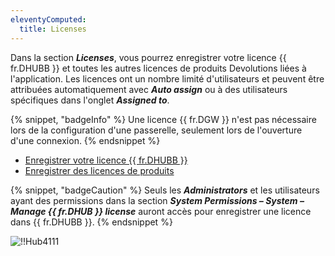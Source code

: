 ```yaml
---
eleventyComputed:
  title: Licenses
---
```

Dans la section ***Licenses***, vous pourrez enregistrer votre licence {{ fr.DHUBB }} et toutes les autres licences de produits Devolutions liées à l'application. Les licences ont un nombre limité d'utilisateurs et peuvent être attribuées automatiquement avec ***Auto assign*** ou à des utilisateurs spécifiques dans l'onglet ***Assigned to***.

{% snippet, "badgeInfo" %}
Une licence {{ fr.DGW }} n'est pas nécessaire lors de la configuration d'une passerelle, seulement lors de l'ouverture d'une connexion.
{% endsnippet %}

* [Enregistrer votre licence {{ fr.DHUBB }}](/hub/web-interface/administration/management/licenses/register-hub-business-license/)
* [Enregistrer des licences de produits](/hub/web-interface/administration/management/licenses/register-product-licenses/)

{% snippet, "badgeCaution" %}
Seuls les ***Administrators*** et les utilisateurs ayant des permissions dans la section ***System Permissions – System – Manage {{ fr.DHUB }} license*** auront accès pour enregistrer une licence dans {{ fr.DHUBB }}.
{% endsnippet %}

![!!Hub4111](https://cdnweb.devolutions.net/docs/docs_en_hub_Hub4111.png)
